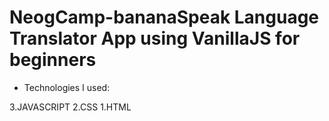 # NeogCamp-bananaSpeak Language Translator App using VanillaJS for beginners
* Technologies I used: 

3.JAVASCRIPT
2.CSS
1.HTML
